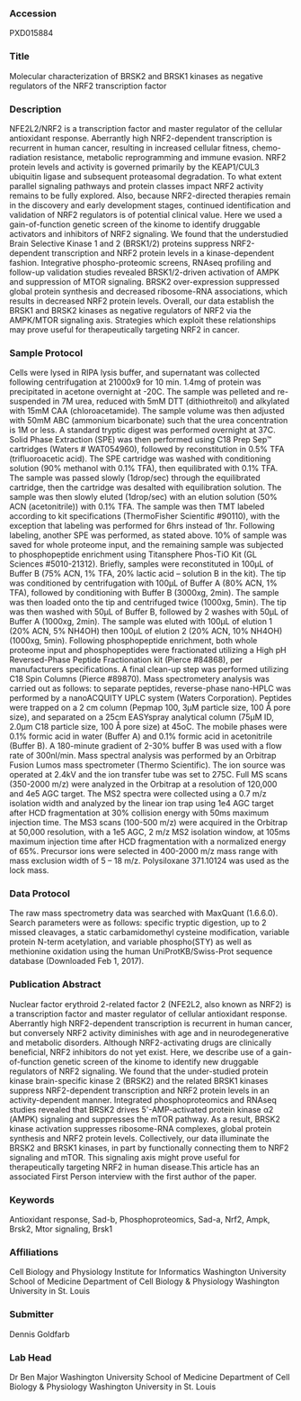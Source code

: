 ### Accession
PXD015884

### Title
Molecular characterization of BRSK2 and BRSK1 kinases as negative regulators of the NRF2 transcription factor

### Description
NFE2L2/NRF2 is a transcription factor and master regulator of the cellular antioxidant response. Aberrantly high NRF2-dependent transcription is recurrent in human cancer, resulting in increased cellular fitness, chemo-radiation resistance, metabolic reprogramming and immune evasion. NRF2 protein levels and activity is governed primarily by the KEAP1/CUL3 ubiquitin ligase and subsequent proteasomal degradation. To what extent parallel signaling pathways and protein classes impact NRF2 activity remains to be fully explored. Also, because NRF2-directed therapies remain in the discovery and early development stages, continued identification and validation of NRF2 regulators is of potential clinical value. Here we used a gain-of-function genetic screen of the kinome to identify druggable activators and inhibitors of NRF2 signaling. We found that the understudied Brain Selective Kinase 1 and 2 (BRSK1/2) proteins suppress NRF2-dependent transcription and NRF2 protein levels in a kinase-dependent fashion. Integrative phospho-proteomic screens, RNAseq profiling and follow-up validation studies revealed BRSK1/2-driven activation of AMPK and suppression of MTOR signaling. BRSK2 over-expression suppressed global protein synthesis and decreased ribosome-RNA associations, which results in decreased NRF2 protein levels. Overall, our data establish the BRSK1 and BRSK2 kinases as negative regulators of NRF2 via the AMPK/MTOR signaling axis. Strategies which exploit these relationships may prove useful for therapeutically targeting NRF2 in cancer.

### Sample Protocol
Cells were lysed in RIPA lysis buffer, and supernatant was collected following centrifugation at 21000x9 for 10 min. 1.4mg of protein was precipitated in acetone overnight at -20C. The sample was pelleted and re-suspended in 7M urea, reduced with 5mM DTT (dithiothreitol) and alkylated with 15mM CAA (chloroacetamide). The sample volume was then adjusted with 50mM ABC (ammonium bicarbonate) such that the urea concentration is 1M or less. A standard tryptic digest was performed overnight at 37C. Solid Phase Extraction (SPE) was then performed using C18 Prep Sep™ cartridges (Waters # WAT054960), followed by reconstitution in 0.5% TFA (trifluoroacetic acid). The SPE cartridge was washed with conditioning solution (90% methanol with 0.1% TFA), then equilibrated with 0.1% TFA. The sample was passed slowly (1drop/sec) through the equilibrated cartridge, then the cartridge was desalted with equilibration solution. The sample was then slowly eluted (1drop/sec) with an elution solution (50% ACN (acetonitrile)) with 0.1% TFA. The sample was then TMT labeled according to kit specifications (ThermoFisher Scientific #90110), with the exception that labeling was performed for 6hrs instead of 1hr. Following labeling, another SPE was performed, as stated above. 10% of sample was saved for whole proteome input, and the remaining sample was subjected to phosphopeptide enrichment using Titansphere Phos-TiO Kit (GL Sciences #5010-21312). Briefly, samples were reconstituted in 100µL of Buffer B (75% ACN, 1% TFA, 20% lactic acid – solution B in the kit). The tip was conditioned by centrifugation with 100µL of Buffer A (80% ACN, 1% TFA), followed by conditioning with Buffer B (3000xg, 2min). The sample was then loaded onto the tip and centrifuged twice (1000xg, 5min). The tip was then washed with 50µL of Buffer B, followed by 2 washes with 50µL of Buffer A (1000xg, 2min). The sample was eluted with 100µL of elution 1 (20% ACN, 5% NH4OH) then 100µL of elution 2 (20% ACN, 10% NH4OH) (1000xg, 5min). Following phosphopeptide enrichment, both whole proteome input and phosphopeptides were fractionated utilizing a High pH Reversed-Phase Peptide Fractionation kit (Pierce #84868), per manufacturers specifications. A final clean-up step was performed utilizing C18 Spin Columns (Pierce #89870).   Mass spectrometery analysis was carried out as follows: to separate peptides, reverse-phase nano-HPLC was performed by a nanoACQUITY UPLC system (Waters Corporation). Peptides were trapped on a 2 cm column (Pepmap 100, 3μM particle size, 100 Å pore size), and separated on a 25cm EASYspray analytical column (75μM ID, 2.0μm C18 particle size, 100 Å pore size) at 45oC. The mobile phases were 0.1% formic acid in water (Buffer A) and 0.1% formic acid in acetonitrile (Buffer B). A 180-minute gradient of 2-30% buffer B was used with a flow rate of 300nl/min. Mass spectral analysis was performed by an Orbitrap Fusion Lumos mass spectrometer (Thermo Scientific). The ion source was operated at 2.4kV and the ion transfer tube was set to 275C. Full MS scans (350-2000 m/z) were analyzed in the Orbitrap at a resolution of 120,000 and 4e5 AGC target.  The MS2 spectra were collected using a 0.7 m/z isolation width and analyzed by the linear ion trap using 1e4 AGC target after HCD fragmentation at 30% collision energy with 50ms maximum injection time. The MS3 scans (100-500 m/z) were acquired in the Orbitrap at 50,000 resolution, with a 1e5 AGC, 2 m/z MS2 isolation window, at 105ms maximum injection time after HCD fragmentation with a normalized energy of 65%. Precursor ions were selected in 400-2000 m/z mass range with mass exclusion width of 5 – 18 m/z. Polysiloxane 371.10124 was used as the lock mass.

### Data Protocol
The raw mass spectrometry data was searched with MaxQuant (1.6.6.0). Search parameters were as follows: specific tryptic digestion, up to 2 missed cleavages, a static carbamidomethyl cysteine modification, variable protein N-term acetylation, and variable phospho(STY) as well as methionine oxidation using the human UniProtKB/Swiss-Prot sequence database (Downloaded Feb 1, 2017).

### Publication Abstract
Nuclear factor erythroid 2-related factor 2 (NFE2L2, also known as NRF2) is a transcription factor and master regulator of cellular antioxidant response. Aberrantly high NRF2-dependent transcription is recurrent in human cancer, but conversely NRF2 activity diminishes with age and in neurodegenerative and metabolic disorders. Although NRF2-activating drugs are clinically beneficial, NRF2 inhibitors do not yet exist. Here, we describe use of a gain-of-function genetic screen of the kinome to identify new druggable regulators of NRF2 signaling. We found that the under-studied protein kinase brain-specific kinase 2 (BRSK2) and the related BRSK1 kinases suppress NRF2-dependent transcription and NRF2 protein levels in an activity-dependent manner. Integrated phosphoproteomics and RNAseq studies revealed that BRSK2 drives 5'-AMP-activated protein kinase &#x3b1;2 (AMPK) signaling and suppresses the mTOR pathway. As a result, BRSK2 kinase activation suppresses ribosome-RNA complexes, global protein synthesis and NRF2 protein levels. Collectively, our data illuminate the BRSK2 and BRSK1 kinases, in part by functionally connecting them to NRF2 signaling and mTOR. This signaling axis might prove useful for therapeutically targeting NRF2 in human disease.This article has an associated First Person interview with the first author of the paper.

### Keywords
Antioxidant response, Sad-b, Phosphoproteomics, Sad-a, Nrf2, Ampk, Brsk2, Mtor signaling, Brsk1

### Affiliations
Cell Biology and Physiology
Institute for Informatics
Washington University School of Medicine Department of Cell Biology & Physiology Washington University in St. Louis

### Submitter
Dennis Goldfarb

### Lab Head
Dr Ben Major
Washington University School of Medicine Department of Cell Biology & Physiology Washington University in St. Louis


